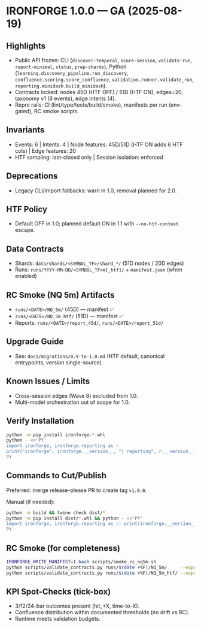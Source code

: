 # IRONFORGE 1.0.0 — GA (2025-08-19)

## Highlights
- Public API frozen: CLI (`discover-temporal`, `score-session`, `validate-run`, `report-minimal`, `status`, `prep-shards`), Python (`learning.discovery_pipeline.run_discovery`, `confluence.scoring.score_confluence`, `validation.runner.validate_run`, `reporting.minidash.build_minidash`).
- Contracts locked: nodes 45D (HTF OFF) / 51D (HTF ON), edges=20, taxonomy v1 (6 events), edge intents (4).
- Repro rails: CI (lint/type/tests/build/smoke), manifests per run (env-gated), RC smoke scripts.

## Invariants
- Events: 6 | Intents: 4 | Node features: 45D/51D (HTF ON adds 6 HTF cols) | Edge features: 20
- HTF sampling: last-closed only | Session isolation: enforced

## Deprecations
- Legacy CLI/import fallbacks: warn in 1.0, removal planned for 2.0.

## HTF Policy
- Default OFF in 1.0; planned default ON in 1.1 with `--no-htf-context` escape.

## Data Contracts
- Shards: `data/shards/<SYMBOL_TF>/shard_*/` (51D nodes / 20D edges)
- Runs: `runs/YYYY-MM-DD/<SYMBOL_TF>m[_htf]/` + `manifest.json` (when enabled)

## RC Smoke (NQ 5m) Artifacts
- `runs/<DATE>/NQ_5m/` (45D) — manifest ✅
- `runs/<DATE>/NQ_5m_htf/` (51D) — manifest ✅
- Reports: `runs/<DATE>/report_45d/`, `runs/<DATE>/report_51d/`

## Upgrade Guide
- See: `docs/migrations/0.9-to-1.0.md` (HTF default, canonical entrypoints, version single-source).

## Known Issues / Limits
- Cross-session edges (Wave 8) excluded from 1.0.
- Multi-model orchestration out of scope for 1.0.

## Verify Installation
```bash
python -m pip install ironforge-*.whl
python - <<'PY'
import ironforge, ironforge.reporting as r
print("ironforge", ironforge.__version__, "| reporting", r.__version__)
PY
```

## Commands to Cut/Publish
Preferred: merge release-please PR to create tag `v1.0.0`.

Manual (if needed):
```bash
python -m build && twine check dist/*
python -m pip install dist/*.whl && python - <<'PY'
import ironforge, ironforge.reporting as r; print(ironforge.__version__, r.__version__)
PY
```

## RC Smoke (for completeness)
```bash
IRONFORGE_WRITE_MANIFEST=1 bash scripts/smoke_rc_nq5m.sh
python scripts/validate_contracts.py runs/$(date +%F)/NQ_5m/     --expect-node-dims 45 --name NQ_5m_45d
python scripts/validate_contracts.py runs/$(date +%F)/NQ_5m_htf/ --expect-node-dims 51 --name NQ_5m_51d
```

## KPI Spot-Checks (tick-box)
- 3/12/24-bar outcomes present (hit_+X, time-to-X).
- Confluence distribution within documented thresholds (no drift vs RC).
- Runtime meets validation budgets.

